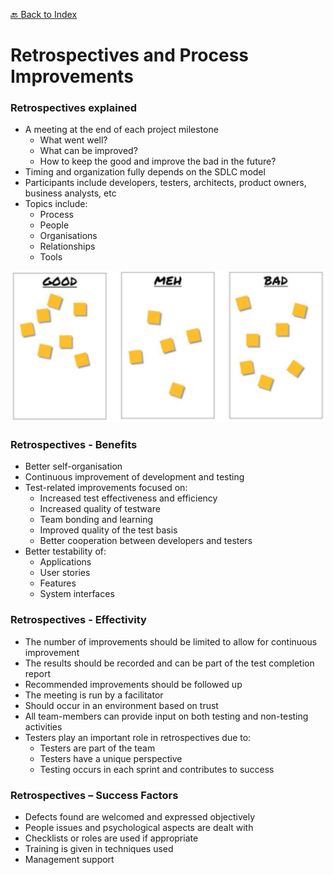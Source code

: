 [🔙 Back to Index](../index.md)

# Retrospectives and Process Improvements

### Retrospectives explained
* A meeting at the end of each project milestone
  * What went well?
  * What can be improved?
  * How to keep the good and improve the bad in the future?
* Timing and organization fully depends on the SDLC model
* Participants include developers, testers, architects, product owners, business analysts, etc
* Topics include:
  * Process
  * People
  * Organisations
  * Relationships
  * Tools

![image18.png](assets/image18.png)

### Retrospectives - Benefits
* Better self-organisation
* Continuous improvement of development and testing
* Test-related improvements focused on:
  * Increased test effectiveness and efficiency
  * Increased quality of testware
  * Team bonding and learning
  * Improved quality of the test basis
  * Better cooperation between developers and testers
* Better testability of:
  * Applications
  * User stories
  * Features
  * System interfaces

### Retrospectives - Effectivity
* The number of improvements should be limited to allow for continuous improvement
* The results should be recorded and can be part of the test completion report
* Recommended improvements should be followed up
* The meeting is run by a facilitator
* Should occur in an environment based on trust
* All team-members can provide input on both testing and non-testing activities
* Testers play an important role in retrospectives due to:
  * Testers are part of the team
  * Testers have a unique perspective
  * Testing occurs in each sprint and contributes to success

### Retrospectives – Success Factors
* Defects found are welcomed and expressed objectively
* People issues and psychological aspects are dealt with
* Checklists or roles are used if appropriate
* Training is given in techniques used
* Management support